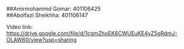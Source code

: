 ##Amirmohammd Gomar: 401106425<br>
##Abolfazl Sheikhha: 401106147<br>

Video link: https://drive.google.com/file/d/1cgmZhoEK6CWUEuKE4yZ5gRdmJ-OLAW60/view?usp=sharing
